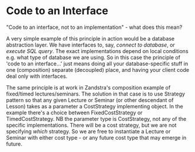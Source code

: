 # Code to an Interface

"Code to an interface, not to an implementation" - what does this mean?

A very simple example of this principle in action would be a database abstraction layer. We have interfaces to, say, *connect to database*, or *execute SQL query*. The exact implementations depend on local conditions e.g. what type of database we are using. So in this case the principle of 'code to an interface...' just means doing all your database-specific stuff in one (composition) separate (decoupled) place, and having your client code deal only with interfaces.

The same principle is at work in Zandstra's composition example of fixed/timed lectures/seminars. The solution in that case is to use Strategy pattern so that any given Lecture or Seminar (or other descendant of Lesson) takes as a parameter a CostStrategy implementing object. In the example there's a choice between FixedCostStrategy or TimedCostStrategy. NB the parameter type is CostStrategy, not any of the specific implementations. There will be a cost strategy, but we are not specifying *which* strategy. So we are free to instantiate a Lecture or Seminar with either cost type - or any future cost type that may emerge in future.


